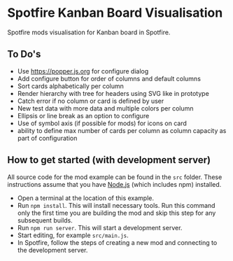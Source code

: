 # Spotfire Kanban Board Visualisation

Spotfire mods visualisation for Kanban board in Spotfire.

## To Do's

- Use https://popper.js.org for configure dialog
- Add configure button for order of columns and default columns
- Sort cards alphabetically per column
- Render hierarchy with tree for headers using SVG like in prototype 
- Catch error if no column or card is defined by user
- New test data with more data and multiple colors per column
- Ellipsis or line break as an option to configure
- Use of symbol axis (if possible for mods) for icons on card
- ability to define max number of cards per column as column capacity as part of configuration 

## How to get started (with development server)
All source code for the mod example can be found in the `src` folder. 
These instructions assume that you have [Node.js](https://nodejs.org/en/) (which includes npm) installed.

- Open a terminal at the location of this example.
- Run `npm install`. This will install necessary tools. Run this command only the first time you are building the mod and skip this step for any subsequent builds.
- Run `npm run server`. This will start a development server.
- Start editing, for example `src/main.js`.
- In Spotfire, follow the steps of creating a new mod and connecting to the development server.
